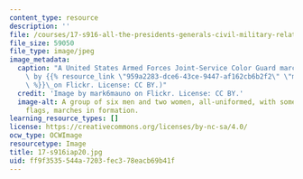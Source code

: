 ```yaml
---
content_type: resource
description: ''
file: /courses/17-s916-all-the-presidents-generals-civil-military-relations-in-the-us-and-beyond-january-iap-2020/ff9f3535544a7203fec378eacb69b41f_17-s916iap20.jpg
file_size: 59050
file_type: image/jpeg
image_metadata:
  caption: "A United States Armed Forces Joint-Service Color Guard marches. (Image\
    \ by {{% resource_link \"959a2283-dce6-43ce-9447-af162cb6b2f2\" \"mark6mauno\"\
    \ %}}\_on Flickr. License: CC BY.)"
  credit: 'Image by mark6mauno on Flickr. License: CC BY.'
  image-alt: A group of six men and two women, all-uniformed, with some carrying colorful
    flags, marches in formation.
learning_resource_types: []
license: https://creativecommons.org/licenses/by-nc-sa/4.0/
ocw_type: OCWImage
resourcetype: Image
title: 17-s916iap20.jpg
uid: ff9f3535-544a-7203-fec3-78eacb69b41f
---
```

